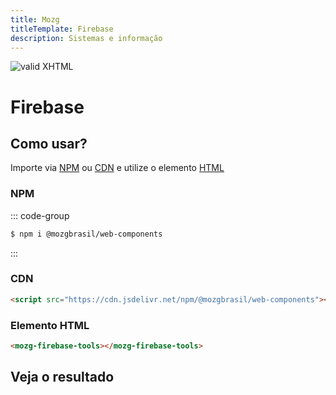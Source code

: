 ```yaml
---
title: Mozg
titleTemplate: Firebase
description: Sistemas e informação
---
```


[checkmark]: https://mozg.com.br/logo-mini.png 'MOZG'

![valid XHTML][checkmark]

# Firebase

<!-- [Web Components](https://developer.mozilla.org/en-US/docs/Web/API/Web_components) -->

<!-- ::: tip
🍀
::: -->

## **Como usar?**

Importe via [NPM](https://www.npmjs.com/package/@mozgbrasil/web-components) ou [CDN](https://en.wikipedia.org/wiki/JSDelivr) e utilize o elemento [HTML](https://pt.wikipedia.org/wiki/HTML)

### **NPM**

::: code-group

```sh [npm]
$ npm i @mozgbrasil/web-components
```

:::

### CDN

```html
<script src="https://cdn.jsdelivr.net/npm/@mozgbrasil/web-components"></script>
```

### Elemento HTML

```html
<mozg-firebase-tools></mozg-firebase-tools>
```

## **Veja o resultado**

<mozg-firebase-tools></mozg-firebase-tools>
